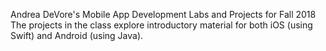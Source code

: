 Andrea DeVore's Mobile App Development Labs and Projects for Fall 2018
The projects in the class explore introductory material for both iOS (using Swift) and Android (using Java).
